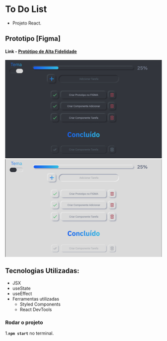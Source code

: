 # To Do List

- Projeto React.

## Prototipo [Figma]
#### Link - [Protótipo de Alta Fidelidade](https://www.figma.com/proto/PbFMR0iGCMxDNGH5b0ongP/To-Do-List?node-id=23%3A199&viewport=-69%2C349%2C0.6126126646995544&scaling=min-zoom)


![Imagém da página desktop](https://github.com/carlos-souza-dev/todolist/blob/main/src/assets/Dark-Desktop.png)
![Imagém da página desktop](https://github.com/carlos-souza-dev/todolist/blob/main/src/assets/Light-Desktop.png)

## Tecnologias Utilizadas:

- JSX
- useState
- useEffect
- Ferramentas utilizadas
  - Styled Components
  - React DevTools

### Rodar o projeto

1.**`npm start`** no terminal.